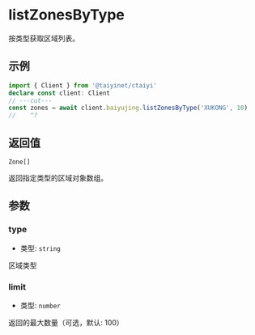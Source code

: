 # listZonesByType

按类型获取区域列表。

## 示例

```ts twoslash
import { Client } from '@taiyinet/ctaiyi'
declare const client: Client
// ---cut---
const zones = await client.baiyujing.listZonesByType('XUKONG', 10)
//    ^?
```

## 返回值

`Zone[]`

返回指定类型的区域对象数组。

## 参数

### type

- 类型: `string`

区域类型

### limit

- 类型: `number`

返回的最大数量（可选，默认: 100）
